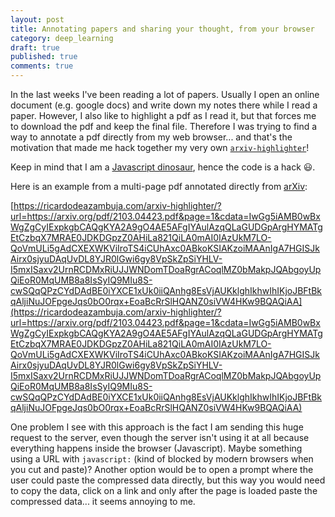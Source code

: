 ```yaml
---
layout: post
title: Annotating papers and sharing your thought, from your browser
category: deep_learning
draft: true
published: true
comments: true
---
```


In the last weeks I've been reading a lot of papers. Usually I open an online document (e.g. google docs) and write down my notes there while I read a paper. However, I also like to highlight a pdf as I read it, but that forces me to download the pdf and keep the final file. Therefore I was trying to find a way to annotate a pdf directly from my web browser... and that's the motivation that made me hack together my very own [`arxiv-highlighter`](https://github.com/ricardodeazambuja/arxiv-highlighter)!

<!--more-->

Keep in mind that I am a [Javascript dinosaur](https://peterxjang.com/blog/modern-javascript-explained-for-dinosaurs.html), hence the code is a hack :smiley:.

Here is an example from a multi-page pdf annotated directly from [arXiv](https://arxiv.org/):     

[https://ricardodeazambuja.com/arxiv-highlighter/?url=https://arxiv.org/pdf/2103.04423.pdf&page=1&cdata=IwGg5iAMB0wBxWgZgCyIExpkgbCAQgKYA2A9gO4AE5AFgIYAulAzqQLaGUDGpArgHYMATgEtCzbqX7MRAE0JDKDGpzZ0AHiLa821QiLA0mAI0IAzUkM7LO-QoVmULi5gAdCXEXWKViIroTS4iCUhAxc0ABkoKSIAKzoiMAAnIgA7HGISJkAirx0sjyuDAqUvDL8YJR0lGwi6gy8VpSkZpSiYHLV-I5mxISaxv2UrnRCDMxRiUJJWNDomTDoaRgrACoqlMZ0bMakpJQAbgoyUpQiEoR0MqUMB8a8IsSyIQ9MIu8S-cwSQqQPzCYdDAdBE0iYXCE1xUk0iiQAnhg8EsVjAUKklghIkhwIhIKjoJBFtBkqAljiNuJOFpgeJqs0bO0rqx+EoaBcRrSlHQANZ0siVW4HKw9BQAQiAA](https://ricardodeazambuja.com/arxiv-highlighter/?url=https://arxiv.org/pdf/2103.04423.pdf&page=1&cdata=IwGg5iAMB0wBxWgZgCyIExpkgbCAQgKYA2A9gO4AE5AFgIYAulAzqQLaGUDGpArgHYMATgEtCzbqX7MRAE0JDKDGpzZ0AHiLa821QiLA0mAI0IAzUkM7LO-QoVmULi5gAdCXEXWKViIroTS4iCUhAxc0ABkoKSIAKzoiMAAnIgA7HGISJkAirx0sjyuDAqUvDL8YJR0lGwi6gy8VpSkZpSiYHLV-I5mxISaxv2UrnRCDMxRiUJJWNDomTDoaRgrACoqlMZ0bMakpJQAbgoyUpQiEoR0MqUMB8a8IsSyIQ9MIu8S-cwSQqQPzCYdDAdBE0iYXCE1xUk0iiQAnhg8EsVjAUKklghIkhwIhIKjoJBFtBkqAljiNuJOFpgeJqs0bO0rqx+EoaBcRrSlHQANZ0siVW4HKw9BQAQiAA)

One problem I see with this approach is the fact I am sending this huge request to the server, even though the server isn't using it at all because everything happens inside the browser (Javascript). Maybe something using a URL with `javascript:` (kind of blocked by modern browsers when you cut and paste)? Another option would be to open a prompt where the user could paste the compressed data directly, but this way you would need to copy the data, click on a link and only after the page is loaded paste the compressed data... it seems annoying to me.